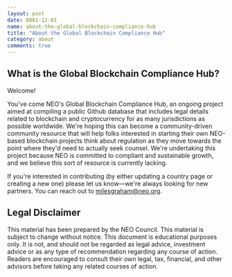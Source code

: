 ```yaml
---
layout: post
date: 0001-12-01
name: about-the-global-blockchain-compliance-hub
title: "About the Global Blockchain Compliance Hub"
category: about
comments: true
---
```


## What is the Global Blockchain Compliance Hub?
Welcome! 

You've come NEO's Global Blockchain Compliance Hub, an ongoing project aimed at compiling a public Github database that includes legal details related to blockchain and cryptocurrency for as many jurisdictions as possible worldwide. We're hoping this can become a community-driven community resource that will help folks interested in starting their own NEO-based blockchain projects think about regulation as they move towards the point where they'd need to actually seek counsel. We're undertaking this project because NEO is committed to compliant and sustainable growth, and we believe this sort of resource is currently lacking. 

If you're interested in contributing (by either updating a country page or creating a new one) please let us know—we're always looking for new partners. You can reach out to [milesgraham@neo.org](milesgraham@neo.org).

## Legal Disclaimer
This material has been prepared by the NEO Council. This material is subject to change without notice. This
document is educational purposes only. It is not, and should not be regarded as legal advice, investment advice or as
any type of recommendation regarding any course of action. Readers are encouraged to consult their own legal, tax,
financial, and other advisors before taking any related courses of action.
